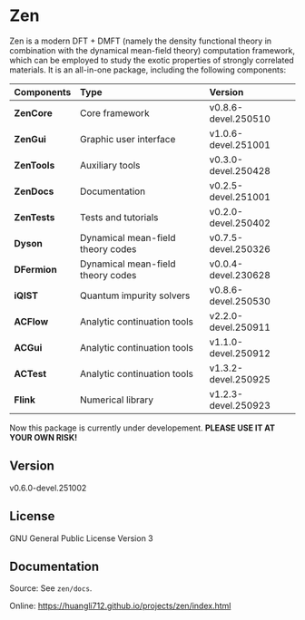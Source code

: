 # Zen

Zen is a modern DFT + DMFT (namely the density functional theory in combination with the dynamical mean-field theory) computation framework, which can be employed to study the exotic properties of strongly correlated materials. It is an all-in-one package, including the following components:

| Components | Type | Version |
| :--------- | :--- | :-------|
| **ZenCore**  | Core framework                    | v0.8.6-devel.250510 |
| **ZenGui**   | Graphic user interface            | v1.0.6-devel.251001 |
| **ZenTools** | Auxiliary tools                   | v0.3.0-devel.250428 |
| **ZenDocs**  | Documentation                     | v0.2.5-devel.251001 |
| **ZenTests** | Tests and tutorials               | v0.2.0-devel.250402 |
| **Dyson**    | Dynamical mean-field theory codes | v0.7.5-devel.250326 |
| **DFermion** | Dynamical mean-field theory codes | v0.0.4-devel.230628 |
| **iQIST**    | Quantum impurity solvers          | v0.8.6-devel.250530 |
| **ACFlow**   | Analytic continuation tools       | v2.2.0-devel.250911 |
| **ACGui**    | Analytic continuation tools       | v1.1.0-devel.250912 |
| **ACTest**   | Analytic continuation tools       | v1.3.2-devel.250925 |
| **Flink**    | Numerical library                 | v1.2.3-devel.250923 |

Now this package is currently under developement. **PLEASE USE IT AT YOUR OWN RISK!**

## Version

v0.6.0-devel.251002

## License

GNU General Public License Version 3

## Documentation

Source: See `zen/docs`.

Online: https://huangli712.github.io/projects/zen/index.html
